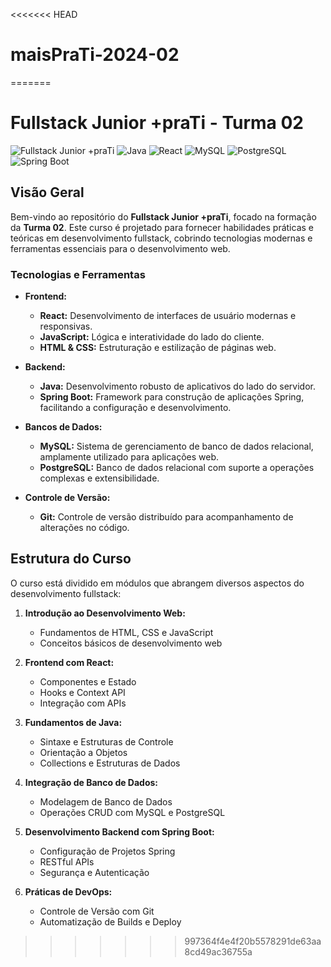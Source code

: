 <<<<<<< HEAD
# maisPraTi-2024-02
=======
# Fullstack Junior +praTi - Turma 02

![Fullstack Junior +praTi](https://img.shields.io/badge/Fullstack-Development-blueviolet)
![Java](https://img.shields.io/badge/Java-007396)
![React](https://img.shields.io/badge/React-61DAFB)
![MySQL](https://img.shields.io/badge/MySQL-4479A1)
![PostgreSQL](https://img.shields.io/badge/PostgreSQL-336791)
![Spring Boot](https://img.shields.io/badge/Spring%20Boot-6DB33F)

## Visão Geral

Bem-vindo ao repositório do **Fullstack Junior +praTi**, focado na formação da **Turma 02**. Este curso é projetado para fornecer habilidades práticas e teóricas em desenvolvimento fullstack, cobrindo tecnologias modernas e ferramentas essenciais para o desenvolvimento web.

### Tecnologias e Ferramentas

- **Frontend:**
  - **React:** Desenvolvimento de interfaces de usuário modernas e responsivas.
  - **JavaScript:** Lógica e interatividade do lado do cliente.
  - **HTML & CSS:** Estruturação e estilização de páginas web.

- **Backend:**
  - **Java:** Desenvolvimento robusto de aplicativos do lado do servidor.
  - **Spring Boot:** Framework para construção de aplicações Spring, facilitando a configuração e desenvolvimento.
  
- **Bancos de Dados:**
  - **MySQL:** Sistema de gerenciamento de banco de dados relacional, amplamente utilizado para aplicações web.
  - **PostgreSQL:** Banco de dados relacional com suporte a operações complexas e extensibilidade.

- **Controle de Versão:**
  - **Git:** Controle de versão distribuído para acompanhamento de alterações no código.

## Estrutura do Curso

O curso está dividido em módulos que abrangem diversos aspectos do desenvolvimento fullstack:

1. **Introdução ao Desenvolvimento Web:**
   - Fundamentos de HTML, CSS e JavaScript
   - Conceitos básicos de desenvolvimento web

2. **Frontend com React:**
   - Componentes e Estado
   - Hooks e Context API
   - Integração com APIs

3. **Fundamentos de Java:**
   - Sintaxe e Estruturas de Controle
   - Orientação a Objetos
   - Collections e Estruturas de Dados
  
4. **Integração de Banco de Dados:**
   - Modelagem de Banco de Dados
   - Operações CRUD com MySQL e PostgreSQL

5. **Desenvolvimento Backend com Spring Boot:**
   - Configuração de Projetos Spring
   - RESTful APIs
   - Segurança e Autenticação

6. **Práticas de DevOps:**
   - Controle de Versão com Git
   - Automatização de Builds e Deploy
>>>>>>> 997364f4e4f20b5578291de63aa8cd49ac36755a
